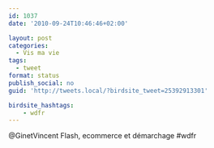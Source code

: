 ```yaml
---
id: 1037
date: '2010-09-24T10:46:46+02:00'

layout: post
categories:
  - Vis ma vie
tags:
  - tweet
format: status
publish_social: no
guid: 'http://tweets.local/?birdsite_tweet=25392913301'

birdsite_hashtags:
    - wdfr
---
```


@GinetVincent Flash, ecommerce et démarchage #wdfr